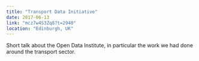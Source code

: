 ```yaml
---
title: "Transport Data Initiative"
date: 2017-06-13
link: "mcz7w4S3Zq8?t=2940"
location: "Edinburgh, UK"
---
```


Short talk about the Open Data Institute, in particular the work we had done around the transport sector.
